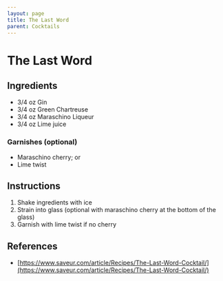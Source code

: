 ```yaml
---
layout: page
title: The Last Word
parent: Cocktails
---
```


# The Last Word

## Ingredients

- 3/4 oz Gin
- 3/4 oz Green Chartreuse
- 3/4 oz Maraschino Liqueur
- 3/4 oz Lime juice

### Garnishes (optional)

- Maraschino cherry; or
- Lime twist

## Instructions

1. Shake ingredients with ice
2. Strain into glass (optional with maraschino cherry at the bottom of the glass)
3. Garnish with lime twist if no cherry

## References

- [https://www.saveur.com/article/Recipes/The-Last-Word-Cocktail/](https://www.saveur.com/article/Recipes/The-Last-Word-Cocktail/)
